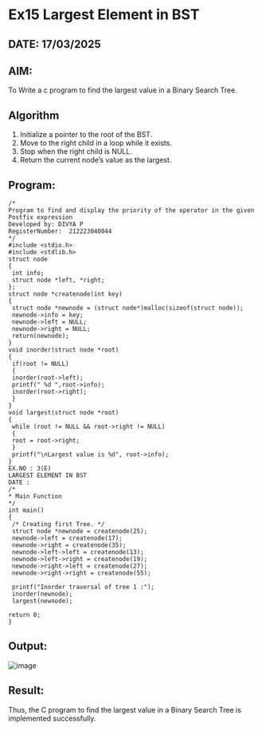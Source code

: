 # Ex15 Largest Element in BST
## DATE: 17/03/2025
## AIM:
To Write a c program to find the largest value in a Binary Search Tree.

## Algorithm
1. Initialize a pointer to the root of the BST.
2. Move to the right child in a loop while it exists.
3. Stop when the right child is NULL.
4. Return the current node’s value as the largest.


## Program:
```
/*
Program to find and display the priority of the operator in the given Postfix expression
Developed by: DIVYA P
RegisterNumber:  212223040044
*/
#include <stdio.h>
#include <stdlib.h>
struct node
{
 int info;
 struct node *left, *right;
};
struct node *createnode(int key)
{
 struct node *newnode = (struct node*)malloc(sizeof(struct node));
 newnode->info = key;
 newnode->left = NULL;
 newnode->right = NULL;
 return(newnode);
}
void inorder(struct node *root)
{
 if(root != NULL)
 {
 inorder(root->left);
 printf(" %d ",root->info);
 inorder(root->right);
 }
}
void largest(struct node *root)
{
 while (root != NULL && root->right != NULL)
 {
 root = root->right;
 }
 printf("\nLargest value is %d", root->info);
}
EX.NO : 3(E)
LARGEST ELEMENT IN BST
DATE :
/*
* Main Function
*/
int main()
{
 /* Creating first Tree. */
 struct node *newnode = createnode(25);
 newnode->left = createnode(17);
 newnode->right = createnode(35);
 newnode->left->left = createnode(13);
 newnode->left->right = createnode(19);
 newnode->right->left = createnode(27);
 newnode->right->right = createnode(55);

 printf("Inorder traversal of tree 1 :");
 inorder(newnode);
 largest(newnode);

return 0;
}

```

## Output:

![image](https://github.com/user-attachments/assets/fb9dfc17-f06a-4dbe-992a-1760181887fa)


## Result:
Thus, the C program to find the largest value in a Binary Search Tree is implemented successfully.
